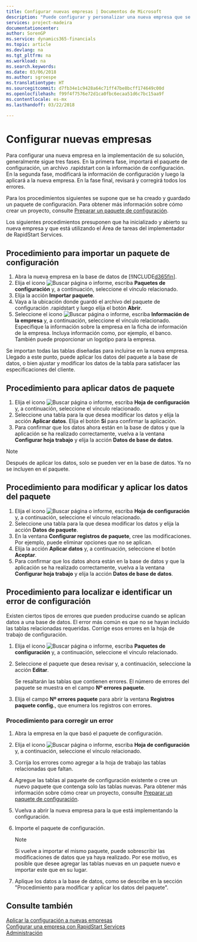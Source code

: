 ```yaml
---
title: Configurar nuevas empresas | Documentos de Microsoft
description: "Puede configurar y personalizar una nueva empresa que se haya creado. Para ajustar la implementación, procederá en tres fases para completar la configuración."
services: project-madeira
documentationcenter: 
author: SorenGP
ms.service: dynamics365-financials
ms.topic: article
ms.devlang: na
ms.tgt_pltfrm: na
ms.workload: na
ms.search.keywords: 
ms.date: 03/06/2018
ms.author: sgroespe
ms.translationtype: HT
ms.sourcegitcommit: d7fb34e1c9428a64c71ff47be8bcff174649c00d
ms.openlocfilehash: f99f4f7576e72d1ca0fbc6ecaa51d6c7bc15aa9f
ms.contentlocale: es-mx
ms.lasthandoff: 03/22/2018

---
```

# <a name="configure-new-companies"></a>Configurar nuevas empresas
Para configurar una nueva empresa en la implementación de su solución, generalmente sigue tres fases. En la primera fase, importará el paquete de configuración, un archivo .rapidstart con la información de configuración. En la segunda fase, modificará la información de configuración y luego la aplicará a la nueva empresa. En la fase final, revisará y corregirá todos los errores.  

Para los procedimientos siguientes se supone que se ha creado y guardado un paquete de configuración. Para obtener más información sobre cómo crear un proyecto, consulte [Preparar un paquete de configuración](admin-how-to-prepare-a-configuration-package.md).  

Los siguientes procedimientos presuponen que ha inicializado y abierto su nueva empresa y que está utilizando el Área de tareas del implementador de RapidStart Services.

## <a name="to-import-a-configuration-package"></a>Procedimiento para importar un paquete de configuración  
1. Abra la nueva empresa en la base de datos de [!INCLUDE[d365fin](includes/d365fin_md.md)].  
2. Elija el icono ![Buscar página o informe](media/ui-search/search_small.png "icono Buscar página o informe"), escriba **Paquetes de configuración** y, a continuación, seleccione el vínculo relacionado.  
3. Elija la acción **Importar paquete**.  
4. Vaya a la ubicación donde guardó el archivo del paquete de configuración .rapidstart y luego elija el botón **Abrir**.  
5. Seleccione el icono ![Buscar página o informe](media/ui-search/search_small.png "icono Buscar página o informe"), escriba **Información de la empresa** y, a continuación, seleccione el vínculo relacionado. Especifique la información sobre la empresa en la ficha de información de la empresa. Incluya información como, por ejemplo, el banco. También puede proporcionar un logotipo para la empresa.  

Se importan todas las tablas diseñadas para incluirse en la nueva empresa. Llegado a este punto, puede aplicar los datos del paquete a la base de datos, o bien ajustar y modificar los datos de la tabla para satisfacer las especificaciones del cliente.  

## <a name="to-apply-package-data"></a>Procedimiento para aplicar datos de paquete  
1. Elija el icono ![Buscar página o informe](media/ui-search/search_small.png "icono Buscar página o informe"), escriba **Hoja de configuración** y, a continuación, seleccione el vínculo relacionado.  
2. Seleccione una tabla para la que desea modificar los datos y elija la acción **Aplicar datos**. Elija el botón **Sí** para confirmar la aplicación.
3. Para confirmar que los datos ahora están en la base de datos y que la aplicación se ha realizado correctamente, vuelva a la ventana **Configurar hoja trabajo** y elija la acción **Datos de base de datos**.  

> [!NOTE]  
>  Después de aplicar los datos, solo se pueden ver en la base de datos. Ya no se incluyen en el paquete.  

## <a name="to-modify-and-apply-package-data"></a>Procedimiento para modificar y aplicar los datos del paquete  
1. Elija el icono ![Buscar página o informe](media/ui-search/search_small.png "icono Buscar página o informe"), escriba **Hoja de configuración** y, a continuación, seleccione el vínculo relacionado.  
2. Seleccione una tabla para la que desea modificar los datos y elija la acción **Datos de paquete**.  
3. En la ventana **Configurar registros de paquete**, cree las modificaciones. Por ejemplo, puede eliminar opciones que no se aplican.  
4. Elija la acción **Aplicar datos** y, a continuación, seleccione el botón **Aceptar**.  
5. Para confirmar que los datos ahora están en la base de datos y que la aplicación se ha realizado correctamente, vuelva a la ventana **Configurar hoja trabajo** y elija la acción **Datos de base de datos**.  

## <a name="to-locate-and-identify-a-configuration-error"></a>Procedimiento para localizar e identificar un error de configuración  
Existen ciertos tipos de errores que pueden producirse cuando se aplican datos a una base de datos. El error más común es que no se hayan incluido las tablas relacionadas requeridas. Corrige esos errores en la hoja de trabajo de configuración.

1. Elija el icono ![Buscar página o informe](media/ui-search/search_small.png "icono Buscar página o informe"), escriba **Paquetes de configuración** y, a continuación, seleccione el vínculo relacionado.  
2. Seleccione el paquete que desea revisar y, a continuación, seleccione la acción **Editar**.  

    Se resaltarán las tablas que contienen errores. El número de errores del paquete se muestra en el campo **Nº errores paquete**.  

3. Elija el campo **Nº errores paquete** para abrir la ventana **Registros paquete config.**, que enumera los registros con errores.  

### <a name="to-fix-an-error"></a>Procedimiento para corregir un error  
1. Abra la empresa en la que basó el paquete de configuración.  
2. Elija el icono ![Buscar página o informe](media/ui-search/search_small.png "icono Buscar página o informe"), escriba **Hoja de configuración** y, a continuación, seleccione el vínculo relacionado.  
3. Corrija los errores como agregar a la hoja de trabajo las tablas relacionadas que faltan.  
4. Agregue las tablas al paquete de configuración existente o cree un nuevo paquete que contenga solo las tablas nuevas. Para obtener más información sobre cómo crear un proyecto, consulte [Preparar un paquete de configuración](admin-how-to-prepare-a-configuration-package.md).  
5. Vuelva a abrir la nueva empresa para la que está implementando la configuración.  
6. Importe el paquete de configuración.  

    > [!NOTE]  
    >  Si vuelve a importar el mismo paquete, puede sobrescribir las modificaciones de datos que ya haya realizado. Por ese motivo, es posible que desee agregar las tablas nuevas en un paquete nuevo e importar este que en su lugar.  

7. Aplique los datos a la base de datos, como se describe en la sección "Procedimiento para modificar y aplicar los datos del paquete".

## <a name="see-also"></a>Consulte también  
[Aplicar la configuración a nuevas empresas](admin-apply-configuration-to-new-companies.md)  
[Configurar una empresa con RapidStart Services](admin-set-up-a-company-with-rapidstart.md)  
[Administración](admin-setup-and-administration.md)

